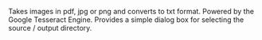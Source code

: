 Takes images in pdf, jpg or png and converts to txt format. Powered by the Google Tesseract Engine. Provides a simple dialog box for selecting the source / output directory.
